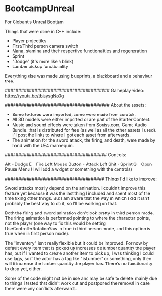 # BootcampUnreal
For Globant's Unreal Bootjam

Things that were done in C++ include:
- Player projectiles
- First/Third person camera switch
- Mana, stamina and their respective functionalities and regeneration
- Sprint
- "Dodge" (it's more like a blink)
- Lumber pickup functionality

Everything else was made using blueprints, a blackboard and a behaviour tree.

#######################################
Gameplay video: https://youtu.be/tbiaysgNo0g


#######################################
About the assets:

- Some textures were imported, some were made from scratch.
- All 3D models were either imported or are part of the Starter Content.
- Music and sound effects were taken from Soniss.com, Game Audio Bundle, that is distributed for free (as well as all the other assets I used).
I'll post the links to where I got each asset from afterwards.
- The animation for the sword attack, the firing, and death, were made by hand with the UE4 mannequin.

######################################
Controls:

Alt - Dodge
E - Fire
Left Mouse Button - Attack
Left Shit - Sprint
Q - Open Pause Menu
(I will add a widget or something with the controls)

#####################################
Things I'd like to improve:

Sword attacks mostly depend on the animation. I couldn't improve this feature yet because it was the last thing I included and spent most of the time fixing other things. But I am aware that the way in which I did it isn't probably the best way to do it, so I'll be working on that.

Both the firing and sword animation don't look pretty in third person mode.
The firing animation is performed pointing to where the character points, not the player (one way to fix this would be setting UseControllerRotationYaw to true in third person mode, and this option is true when in first person mode).

The "inventory" isn't really flexible but it could be improved. For now by default every item that is picked up increases de lumber quantity the player has, but if I wanted to create another item to pick up, I was thinking I could use tags, so if the actor has a tag like "isLumber" or something, only then will it increase the lumber quantity the player has. There's no functionality to drop yet, either.

Some of the code might not be in use and may be safe to delete, mainly due to things I tested that didn't work out and postponed the removal in case there were any conflicts afterwards.


